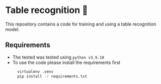 Table recognition 🧠
====================
This repository contains a code for training and using a table recognition
model. 

Requirements
------------
- The tested was tested using ```python v3.9.10```
- To use the code please install the requirements first
  ```bash
    virtualenv .venv
    pip install -r requirements.txt
  ```